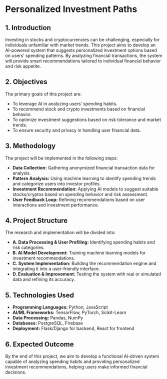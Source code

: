 # Personalized Investment Paths

## 1. Introduction
Investing in stocks and cryptocurrencies can be challenging, especially for individuals unfamiliar with market trends. This project aims to develop an AI-powered system that suggests personalized investment options based on users’ spending patterns. By analyzing financial transactions, the system will provide smart recommendations tailored to individual financial behavior and risk appetite.

## 2. Objectives
The primary goals of this project are:

- To leverage AI in analyzing users’ spending habits.  
- To recommend stock and crypto investments based on financial behavior.  
- To optimize investment suggestions based on risk tolerance and market trends.  
- To ensure security and privacy in handling user financial data.

## 3. Methodology
The project will be implemented in the following steps:

- **Data Collection:** Gathering anonymized financial transaction data for analysis.  
- **Pattern Analysis:** Using machine learning to identify spending trends and categorize users into investor profiles.  
- **Investment Recommendation:** Applying AI models to suggest suitable stocks/cryptos based on spending behavior and risk assessment.  
- **User Feedback Loop:** Refining recommendations based on user interactions and investment performance.

## 4. Project Structure
The research and implementation will be divided into:

- **A. Data Processing & User Profiling:** Identifying spending habits and risk categories.  
- **B. AI Model Development:** Training machine learning models for investment recommendations.  
- **C. System Implementation:** Building the recommendation engine and integrating it into a user-friendly interface.  
- **D. Evaluation & Improvement:** Testing the system with real or simulated data and refining its accuracy.

## 5. Technologies Used

- **Programming Languages:** Python, JavaScript  
- **AI/ML Frameworks:** TensorFlow, PyTorch, Scikit-Learn  
- **Data Processing:** Pandas, NumPy  
- **Databases:** PostgreSQL, Firebase  
- **Deployment:** Flask/Django for backend, React for frontend

## 6. Expected Outcome
By the end of this project, we aim to develop a functional AI-driven system capable of analyzing spending habits and providing personalized investment recommendations, helping users make informed financial decisions.

